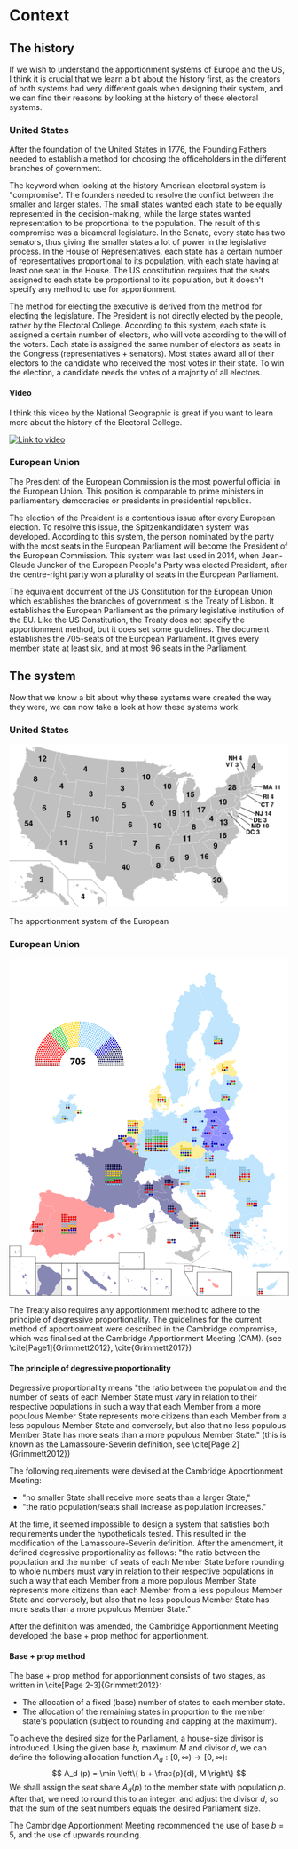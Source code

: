 # Context
## The history
If we wish to understand the apportionment systems of Europe and the US, I think it is crucial that we learn a bit about the history first, as the creators of both systems had very different goals when designing their system, and we can find their reasons by looking at the history of these electoral systems.

### United States
After the foundation of the United States in 1776, the Founding Fathers needed to establish a method for choosing the officeholders in the different branches of government. 

The keyword when looking at the history American electoral system is "compromise". The founders needed to resolve the conflict between the smaller and larger states. The small states wanted each state to be equally represented in the decision-making, while the large states wanted representation to be proportional to the population. The result of this compromise was a bicameral legislature. In the Senate, every state has two senators, thus giving the smaller states a lot of power in the legislative process. In the House of Representatives, each state has a certain number of representatives proportional to its population, with each state having at least one seat in the House. The US constitution requires that the seats assigned to each state be proportional to its population, but it doesn't specify any method to use for apportionment. 

The method for electing the executive is derived from the method for electing the legislature. The President is not directly elected by the people, rather by the Electoral College. According to this system, each state is assigned a certain number of electors, who will vote according to the will of the voters. Each state is assigned the same number of electors as seats in the Congress (representatives + senators). Most states award all of their electors to the candidate who received the most votes in their state. To win the election, a candidate needs the votes of a majority of all electors.

#### Video
I think this video by the National Geographic is great if you want to learn more about the history of the Electoral College.

[![Link to video](https://img.youtube.com/vi/Q1zmbVcMiEM/0.jpg)](https://www.youtube.com/watch?v=Q1zmbVcMiEM)


### European Union
The President of the European Commission is the most powerful official in the European Union. This position is comparable to prime ministers in parliamentary democracies or presidents in presidential republics.

The election of the President is a contentious issue after every European election. To resolve this issue, the Spitzenkandidaten system was developed. According to this system, the person nominated by the party with the most seats in the European Parliament will become the President of the European Commission. This system was last used in 2014, when Jean-Claude Juncker of the European People's Party was elected President, after the centre-right party won a plurality of seats in the European Parliament.

The equivalent document of the US Constitution for the European Union which establishes the branches of government is the Treaty of Lisbon. It establishes the European Parliament as the primary legislative institution of the EU. Like the US Constitution, the Treaty does not specify the apportionment method, but it does set some guidelines. The document establishes the 705-seats of the European Parliament. It gives every member state at least six, and at most 96 seats in the Parliament.

## The system
Now that we know a bit about why these systems were created the way they were, we can now take a look at how these systems work.

### United States
![The electoral map for the 2024 United States presidential election showing the number of electors each state has](img/electoral_map_us.svg)

The apportionment system of the European 

### European Union
![The results of the 2019 European Parliament election showing a diagram of the composition of the European Parliament, and the results from every member state](img/electoral_map_eu.svg)

The Treaty also requires any apportionment method to adhere to the principle of degressive proportionality. The guidelines for the current method of apportionment were described in the Cambridge compromise, which was finalised at the Cambridge Apportionment Meeting (CAM). (see \cite[Page1]{Grimmett2012}, \cite{Grimmett2017})
#### The principle of degressive proportionality
Degressive proportionality means "the ratio between the population and the number of seats of each Member State must vary in relation to their respective populations in such a way that each Member from a more populous Member State represents more citizens than each Member from a less populous Member State and conversely, but also that no less populous Member State has more seats than a more populous Member State." (this is known as the Lamassoure-Severin definition, see \cite[Page 2]{Grimmett2012})

The following requirements were devised at the Cambridge Apportionment Meeting:

- "no smaller State shall receive more seats than a larger State,"
- "the ratio population/seats shall increase as population increases."

At the time, it seemed impossible to design a system that satisfies both requirements under the hypotheticals tested. This resulted in the modification of the Lamassoure-Severin definition. After the amendment, it defined degressive proportionality as follows: "the ratio between the population and the number of seats of each Member State before rounding to whole numbers must vary in relation to their respective populations in such a way that each Member from a more populous Member State represents more citizens than each Member from a less populous Member State and conversely, but also that no less populous Member State has more seats than a more populous Member State."

After the definition was amended, the Cambridge Apportionment Meeting developed the base + prop method for apportionment.

#### Base + prop method

The base + prop method for apportionment consists of two stages, as written in \cite[Page 2-3]{Grimmett2012}:

- The allocation of a fixed (base) number of states to each member state.
- The allocation of the remaining states in proportion to the member state's population (subject to rounding and capping at the maximum).

To achieve the desired size for the Parliament, a house-size divisor is introduced. Using the given base $b$, maximum $M$ and divisor $d$, we can define the following allocation function $A_d: [0, \infty) \to [0, \infty)$:
$$
A_d (p) = \min \left\{ b + \frac{p}{d}, M \right\}
$$
We shall assign the seat share $A_d (p)$ to the member state with population $p$. After that, we need to round this to an integer, and adjust the divisor $d$, so that the sum of the seat numbers equals the desired Parliament size. 

The Cambridge Apportionment Meeting recommended the use of base $b = 5$, and the use of upwards rounding.